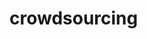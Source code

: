 # crowdsourcing

<!-- ![workflow](https://github.com/opencitations/crowdsourcing/blob/main/docs/workflow.png?raw=true) -->

